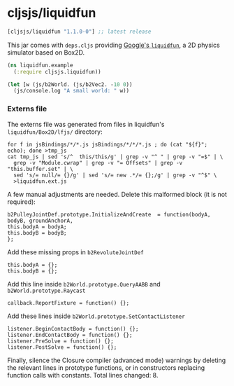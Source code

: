 # cljsjs/liquidfun

[](dependency)
```clojure
[cljsjs/liquidfun "1.1.0-0"] ;; latest release
```
[](/dependency)

This jar comes with `deps.cljs` providing
[Google's `liquidfun`](https://github.com/google/liquidfun),
a 2D physics simulator based on Box2D.

```clojure
(ns liquidfun.example
  (:require cljsjs.liquidfun))

(let [w (js/b2World. (js/b2Vec2. -10 0))
  (js/console.log "A small world: " w))
```

### Externs file

The externs file was generated from files in liquidfun's
`liquidfun/Box2D/lfjs/` directory:

```shell
for f in jsBindings/*/*.js jsBindings/*/*/*.js ; do (cat "${f}"; echo); done >tmp_js
cat tmp_js | sed 's/^  this/this/g' | grep -v "^ " | grep -v "=$" | \
  grep -v "Module.cwrap" | grep -v "= Offsets" | grep -v "this.buffer.set" | \
  sed 's/= null/= {}/g' | sed 's/= new .*/= {};/g' | grep -v "^$" \
  >liquidfun.ext.js
```

A few manual adjustments are needed.
Delete this malformed block (it is not required):
```
b2PulleyJointDef.prototype.InitializeAndCreate  = function(bodyA, bodyB, groundAnchorA,
this.bodyA = bodyA;
this.bodyB = bodyB;
};
```

Add these missing props in `b2RevoluteJointDef`
```
this.bodyA = {};
this.bodyB = {};
```

Add this line inside `b2World.prototype.QueryAABB` and `b2World.prototype.Raycast`
```
callback.ReportFixture = function() {};
```

Add these lines inside `b2World.prototype.SetContactListener`
```
listener.BeginContactBody = function() {};
listener.EndContactBody = function() {};
listener.PreSolve = function() {};
listener.PostSolve = function() {};
```

Finally, silence the Closure compiler (advanced mode) warnings by deleting
the relevant lines in prototype functions, or in constructors replacing function
calls with constants. Total lines changed: 8.

